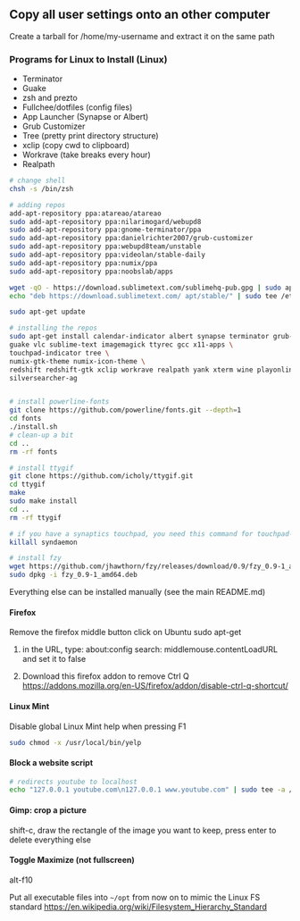 ## Copy all user settings onto an other computer
Create a tarball for /home/my-username and extract it on the same path

### Programs for Linux to Install (Linux)
- Terminator
- Guake
- zsh and prezto 
- Fullchee/dotfiles (config files)
- App Launcher (Synapse or Albert)
- Grub Customizer
- Tree (pretty print directory structure)
- xclip (copy cwd to clipboard)
- Workrave (take breaks every hour)
- Realpath

```bash
# change shell
chsh -s /bin/zsh

# adding repos
add-apt-repository ppa:atareao/atareao
sudo add-apt-repository ppa:nilarimogard/webupd8
sudo add-apt-repository ppa:gnome-terminator/ppa
sudo add-apt-repository ppa:danielrichter2007/grub-customizer
sudo add-apt-repository ppa:webupd8team/unstable
sudo add-apt-repository ppa:videolan/stable-daily
sudo add-apt-repository ppa:numix/ppa
sudo add-apt-repository ppa:noobslab/apps

wget -qO - https://download.sublimetext.com/sublimehq-pub.gpg | sudo apt-key add -
echo "deb https://download.sublimetext.com/ apt/stable/" | sudo tee /etc/apt/sources.list.d/sublime-text.list

sudo apt-get update

# installing the repos
sudo apt-get install calendar-indicator albert synapse terminator grub-customizer \
guake vlc sublime-text imagemagick ttyrec gcc x11-apps \
touchpad-indicator tree \
numix-gtk-theme numix-icon-theme \
redshift redshift-gtk xclip workrave realpath yank xterm wine playonlinux \
silversearcher-ag


# install powerline-fonts
git clone https://github.com/powerline/fonts.git --depth=1
cd fonts
./install.sh
# clean-up a bit
cd ..
rm -rf fonts

# install ttygif
git clone https://github.com/icholy/ttygif.git
cd ttygif
make
sudo make install
cd ..
rm -rf ttygif

# if you have a synaptics touchpad, you need this command for touchpad-indicator
killall syndaemon  

# install fzy
wget https://github.com/jhawthorn/fzy/releases/download/0.9/fzy_0.9-1_amd64.deb
sudo dpkg -i fzy_0.9-1_amd64.deb
```

Everything else can be installed manually (see the main README.md)

#### Firefox
Remove the firefox middle button click on Ubuntu
sudo apt-get <package1> <package2>

1) in the URL, type: about:config
search: middlemouse.contentLoadURL
and set it to false

2) Download this firefox addon to remove Ctrl Q
https://addons.mozilla.org/en-US/firefox/addon/disable-ctrl-q-shortcut/

#### Linux Mint
Disable global Linux Mint help when pressing F1
```bash 
sudo chmod -x /usr/local/bin/yelp
```

#### Block a website script
```bash
# redirects youtube to localhost
echo "127.0.0.1 youtube.com\n127.0.0.1 www.youtube.com" | sudo tee -a /etc/hosts
```
#### Gimp: crop a picture
shift-c, draw the rectangle of the image you want to keep, press enter to delete everything else

#### Toggle Maximize (not fullscreen)
alt-f10

Put all executable files into `~/opt` from now on to mimic the Linux FS standard
https://en.wikipedia.org/wiki/Filesystem_Hierarchy_Standard
